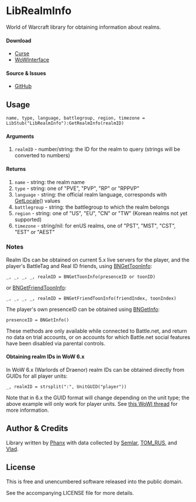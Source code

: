 ﻿# LibRealmInfo

World of Warcraft library for obtaining information about realms.

#### Download

* [Curse](http://wow.curseforge.com/addons/librealminfo)
* [WoWInterface](http://www.wowinterface.com/downloads/info22987)

#### Source & Issues

* [GitHub](https://github.com/phanx/wow-librealminfo)


## Usage

    name, type, language, battlegroup, region, timezone = LibStub("LibRealmInfo"):GetRealmInfo(realmID)

#### Arguments

1. `realmID` - number/string: the ID for the realm to query (strings will be converted to numbers)

#### Returns

1. `name` - string: the realm name
2. `type` - string: one of "PVE", "PVP", "RP" or "RPPVP"
3. `language` - string: the official realm language, corresponds with [GetLocale](http://wowpedia.org/API_GetLocale)() values
4. `battlegroup` - string: the battlegroup to which the realm belongs
5. `region` - string: one of "US", "EU", "CN" or "TW" (Korean realms not yet supported)
6. `timezone` - string/nil: for enUS realms, one of "PST", "MST", "CST", "EST" or "AEST"


### Notes

Realm IDs can be obtained on current 5.x live servers for the player, and the player's BattleTag and Real ID friends, using [BNGetToonInfo](http://wowpedia.org/API_BNGetToonInfo):

    _, _, _, _, realmID = BNGetToonInfo(presenceID or toonID)

or [BNGetFriendToonInfo](http://wowpedia.org/API_BNGetToonInfo):

    _, _, _, _, realmID = BNGetFriendToonInfo(friendIndex, toonIndex)

The player's own presenceID can be obtained using [BNGetInfo](http://wowpedia.org/API_BNGetInfo):

    presenceID = BNGetInfo()

These methods are only available while connected to Battle.net, and return no data on trial accounts, or on accounts for which Battle.net social features have been disabled via parental controls.

#### Obtaining realm IDs in WoW 6.x

In WoW 6.x (Warlords of Draenor) realm IDs can be obtained directly from GUIDs for all player units:

    _, realmID = strsplit(":", UnitGUID("player"))

Note that in 6.x the GUID format will change depending on the unit type; the above example will only work for player units. See [this WoWI thread](http://www.wowinterface.com/forums/showthread.php?t=49503) for more information.


## Author & Credits

Library written by [Phanx](mailto:addons@phanx.net) with data collected by [Semlar](http://www.wowinterface.com/forums/showthread.php?p=294432#post294432), [TOM_RUS](http://www.wowinterface.com/forums/showthread.php?p=294512#post294512), and [Vlad](http://www.wowinterface.com/forums/showthread.php?p=294425#post294425).


## License

This is free and unencumbered software released into the public domain.

See the accompanying LICENSE file for more details.